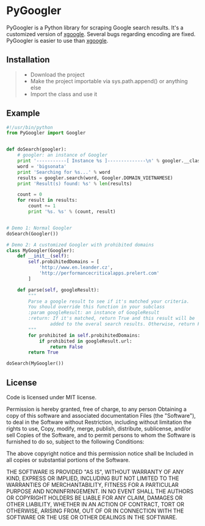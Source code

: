 PyGoogler
===================

PyGoogler is a Python library for scraping Google search results. 
It's a customized version of [xgoogle](https://pypi.python.org/pypi/xgoogle). 
Several bugs regarding encoding are fixed. PyGoogler is easier to use than [xgoogle](https://pypi.python.org/pypi/xgoogle).

Installation
-------------
> - Download the project
> - Make the project importable via sys.path.append() or anything else
> - Import the class and use it 

Example
-------------
```python
#!/usr/bin/python
from PyGoogler import Googler


def doSearch(googler):
    # googler: an instance of Googler
    print '-----------[ Instance %s ]--------------\n' % googler.__class__.__name__
    word = 'bigsonata'
    print 'Searching for %s...' % word
    results = googler.search(word, Googler.DOMAIN_VIETNAMESE)
    print 'Result(s) found: %s' % len(results)

    count = 0
    for result in results:
        count += 1
        print '%s. %s' % (count, result)


# Demo 1: Normal Googler
doSearch(Googler())

# Demo 2: A customized Googler with prohibited domains
class MyGoogler(Googler):
    def __init__(self):
        self.probihitedDomains = [
            'http://www.en.leander.cz',
            'http://performancecriticalapps.prelert.com'
        ]

    def parse(self, googleResult):
        """
        Parse a google result to see if it's matched your criteria.
        You should override this function in your subclass
        :param googleResult: an instance of GoogleResult
        :return: If it's matched, return True and this result will be 
                added to the overal search results. Otherwise, return False.
        """
        for prohibited in self.probihitedDomains:
            if prohibited in googleResult.url:
                return False
        return True

doSearch(MyGoogler())
```
License
-------------
Code is licensed under MIT license.

Permission is hereby granted, free of charge, to any person
Obtaining a copy of this software and associated documentation
Files (the "Software"), to deal in the Software without
Restriction, including without limitation the rights to use,
Copy, modify, merge, publish, distribute, sublicense, and/or sell
Copies of the Software, and to permit persons to whom the
Software is furnished to do so, subject to the following
Conditions:

The above copyright notice and this permission notice shall be
Included in all copies or substantial portions of the Software.

THE SOFTWARE IS PROVIDED "AS IS", WITHOUT WARRANTY OF ANY KIND,
EXPRESS OR IMPLIED, INCLUDING BUT NOT LIMITED TO THE WARRANTIES
OF MERCHANTABILITY, FITNESS FOR A PARTICULAR PURPOSE AND
NONINFRINGEMENT. IN NO EVENT SHALL THE AUTHORS OR COPYRIGHT
HOLDERS BE LIABLE FOR ANY CLAIM, DAMAGES OR OTHER LIABILITY,
WHETHER IN AN ACTION OF CONTRACT, TORT OR OTHERWISE, ARISING
FROM, OUT OF OR IN CONNECTION WITH THE SOFTWARE OR THE USE OR
OTHER DEALINGS IN THE SOFTWARE.
